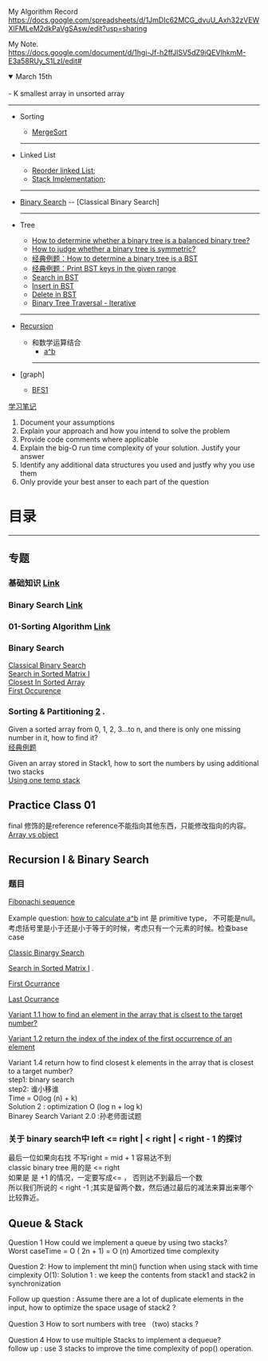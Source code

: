 My Algorithm Record  
https://docs.google.com/spreadsheets/d/1JmDIc62MCG_dvuU_Axh32zVEWXlFMLeM2dkPaVgSAsw/edit?usp=sharing
 
My Note.   
https://docs.google.com/document/d/1hgi-Jf-h2ffJlSV5dZ9iQEVlhkmM-E3a58RUy_S1LzI/edit#

<details open>
<summary>March 15th</summary>
<br>  
 - K smallest array in unsorted array
 
</details>  
  
   
  ---  


- Sorting   
  - [MergeSort](https://docs.google.com/document/d/13wgclHC2Ho2X-bXeOU5fnXw6EJYcMH_fiZyqJo1Fw9g/edit)   
  ---  
  
- Linked List  
  - [Reorder linked List](https://docs.google.com/document/d/1-d74EvJrNI2koE1YzJ74i7iwRu9K-TMKn7ERB0sWOC8/edit);
  - [Stack Implementation](https://docs.google.com/document/d/1gJ6QgpaMfBF5-XGDd-_kw-UiOVtpv3tWGZCBOLhFFDo/edit);
  ---  
  
- [Binary Search](https://github.com/xu9449/Interesting-Algorithm-_-Java/wiki/Binary-Search)
  -- [Classical Binary Search]
    
  ---  
  
- Tree
  - [How to determine whether a binary tree is a balanced binary tree?](https://docs.google.com/document/d/1ozw2M5nWmzbzT_5z4r-UGOqgHPYayxPwNEpBMEtvTVU/edit)
  - [How to judge whether a binary tree is symmetric?](https://docs.google.com/document/d/1SLRqh32VP2meAVtMVYGNyCq4b-ec5_VQNwaLoeFxewY/edit)
  - [经典例题：How to determine a binary tree is a BST](https://docs.google.com/document/d/1plLbMvAUMF4KDL5xtJEDy9rU1_IEj9zfH4C0iaJ5YIQ/edit)
  - [经典例题：Print BST keys in the given range](https://docs.google.com/document/d/1uRdw1MN8_teoRdp79-jffTh_ajsRdD-Y7r4yUe2Pyb0/edit)
  - [Search in BST](https://docs.google.com/document/d/1Qid4FwFPXIfOfOFmWwC-AlmU4QdlD9hqmG-oToRlObA/edit)
  - [Insert in BST](https://docs.google.com/document/d/1W45sfUmH4zW7pqR75qSaI9gCeZhF1z96T9z30m0FO44/edit)
  - [Delete in BST](https://docs.google.com/document/d/1cBumOneFX0zZ7S_0JD1TRsggnbRfH8HK8O32Kovh-po/edit)
  - [Binary Tree Traversal - Iterative](https://docs.google.com/document/d/1ieyB4qrjuyAfPUdxgcAqZ3p0WU6v4ToQZfH_tu_3ln4/edit)
  ---  
  
  
- [Recursion](https://github.com/xu9449/Interesting-Algorithm-_-Java/wiki/%E9%80%92%E5%BD%92%E6%95%B4%E7%90%86)
  - 和数学运算结合
    - [a^b](https://docs.google.com/document/d/1Mckjeb98OxXtIKykOvhwZB-shfvmLyL5IWKxy-m4ZYQ/edit)
    ---  
    
- [graph]
  - [BFS1](https://docs.google.com/document/d/1OVKJcYk6oKAlesVwybIpPTRBrCUhUN9Hl0Cwfr_okwo/edit)
    
[学习笔记](https://github.com/xu9449/JAVA/wiki) 
  
1. Document your assumptions   
2. Explain your approach and how you intend to solve the problem  
3. Provide code comments where applicable  
4. Explain the big-O run time complexity of your solution. Justify your answer  
5. Identify any additional data structures you used and justfy why you use them  
6. Only provide your best anser to each part of the question

# 目录  
---   
## 专题
### 基础知识 [Link](https://github.com/xu9449/Interesting-Algorithm-_-Java/wiki/%E5%9F%BA%E7%A1%80%E7%9F%A5%E8%AF%86)

### Binary Search  [Link](https://github.com/xu9449/Interesting-Algorithm-_-Java/wiki/Binary-Search)

### 01-Sorting Algorithm  [Link](https://github.com/xu9449/Interesting-Algorithm-_-Java/wiki/01-Sorting-Algorithm)  

### Binary Search 
[Classical Binary Search](https://github.com/xu9449/Interesting-Algorithm-_-Java/blob/master/Laioffer%20Code/Binary%20Search)   
[Search in Sorted Matrix I](https://github.com/xu9449/Interesting-Algorithm-_-Java/blob/master/Laioffer%20Code/Search%20in%20Sorted%20Matrix%20I)   
[Closest In Sorted Array](https://github.com/xu9449/Interesting-Algorithm-_-Java/blob/master/Laioffer%20Code/Closest%20In%20Sorted%20Array)   
[First Occurence](https://github.com/xu9449/Interesting-Algorithm-_-Java/blob/master/Laioffer%20Code/First%20Occurrence)

### Sorting & Partitioning [2](https://github.com/xu9449/Interesting-Algorithm-_-Java/wiki/01-Sorting-Algorithm) . 

Given a sorted array from 0, 1, 2, 3...to n, and there is only one missing number in it, how to find it?   
[经典例题](https://github.com/xu9449/Interesting-Algorithm-_-Java/wiki/%E7%BB%8F%E5%85%B8%E4%BE%8B%E9%A2%981)  
  
Given an array stored in Stack1, how to sort the numbers by using additional two stacks  
[Using one temp stack](https://www.geeksforgeeks.org/sort-stack-using-temporary-stack/)  
  


## Practice Class 01     
final 修饰的是reference reference不能指向其他东西，只能修改指向的内容。  
[Array vs object](https://github.com/xu9449/Interesting-Algorithm-_-Java/wiki/Array-vs-object)

## Recursion I & Binary Search  
### 题目
[Fibonachi sequence](https://github.com/xu9449/Interesting-Algorithm-_-Java/wiki/Fibonacci-sequence)  
  
Example question: [how to calculate a^b](https://github.com/xu9449/Interesting-Algorithm-_-Java/wiki/how-to-calculate-a%5Eb)
int 是 primitive type， 不可能是null。  
考虑括号里是小于还是小于等于的时候，考虑只有一个元素的时候。检查base case  
  
[Classic Binargy Search](https://github.com/xu9449/Interesting-Algorithm-_-Java/wiki/Classic-Binary-Search)  
  
[Search in Sorted Matrix I](https://github.com/xu9449/Interesting-Algorithm-_-Java/wiki/Search-In-Sorted-Matrix-I) . 
  
[First Ocurrance](https://github.com/xu9449/Interesting-Algorithm-_-Java/wiki/First-Occurence)  
  
[Last Ocurrance](https://github.com/xu9449/Interesting-Algorithm-_-Java/wiki/Last-Occur)
  
[Variant 1.1 how to find an element in the array that is clsest to the target number? ](https://github.com/xu9449/Interesting-Algorithm-_-Java/wiki/variant-1.1.-how-to-find-an-element-in-the-array-that-is-closest-to-the-target-number%3F)  
  
[Variant 1.2 return the index of the index of the first occurrence of an element](https://github.com/xu9449/Interesting-Algorithm-_-Java/wiki/Variant-1.2-return-the-index-of-the-first-occurrence-of-an-element)  
  
Variant 1.4 return how to find closest k elements in the array that is closest to a target number?  
step1: binary search  
step2: 谁小移谁  
Time = O(log (n) + k)  
Solution 2 : optimization O (log n + log k)  
Binarey Search Variant 2.0 :孙老师面试题     
### 关于 binary search中 left <= right | < right | < right - 1 的探讨  
最后一位如果向右找 不写right = mid + 1 容易达不到    
classic binary tree 用的是 <= right   
如果是 是 +1 的情况，一定要写成<= ， 否则达不到最后一个数  
所以我们所说的 < right -1 ;其实是留两个数，然后通过最后的减法来算出来哪个比较靠近。


## Queue & Stack   

Question 1 How could we implement a queue by using two stacks?  
Worst caseTime = O ( 2n + 1) = O (n)
Amortized time complexity 
  
Question 2: How to implement tht min() function when using stack with time cimplexity O(1):
Solution 1 : we keep the contents from stack1 and stack2 in synchronization    
  
Follow up question : 
Assume there are a lot of duplicate elements in the input, how to optimize the space usage of stack2 ?  
  
Question 3 How to sort numbers with tree （two) stacks   ?

Question 4 How to use multiple Stacks to implement a dequeue?  
follow up : use 3 stacks to improve the time complexity of pop() operation.  


